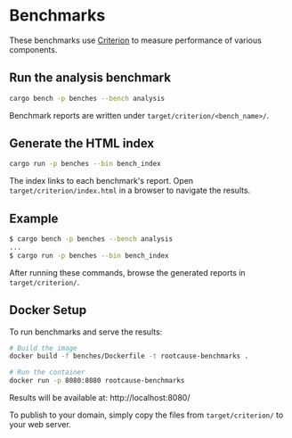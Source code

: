 # Benchmarks

These benchmarks use [Criterion](https://bheisler.github.io/criterion.rs/book/index.html) to
measure performance of various components.

## Run the analysis benchmark

```bash
cargo bench -p benches --bench analysis
```

Benchmark reports are written under `target/criterion/<bench_name>/`.

## Generate the HTML index

```bash
cargo run -p benches --bin bench_index
```

The index links to each benchmark's report. Open `target/criterion/index.html`
in a browser to navigate the results.

## Example

```bash
$ cargo bench -p benches --bench analysis
...
$ cargo run -p benches --bin bench_index
```

After running these commands, browse the generated reports in
`target/criterion/`.

## Docker Setup

To run benchmarks and serve the results:

```bash
# Build the image
docker build -f benches/Dockerfile -t rootcause-benchmarks .

# Run the container
docker run -p 8080:8080 rootcause-benchmarks
```

Results will be available at: http://localhost:8080/

To publish to your domain, simply copy the files from `target/criterion/` to your web server.

